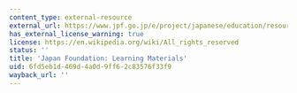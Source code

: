 ```yaml
---
content_type: external-resource
external_url: https://www.jpf.go.jp/e/project/japanese/education/resource/index.html
has_external_license_warning: true
license: https://en.wikipedia.org/wiki/All_rights_reserved
status: ''
title: 'Japan Foundation: Learning Materials'
uid: 6fd5eb1d-469d-4a0d-9ff6-2c83576f33f9
wayback_url: ''
---
```

